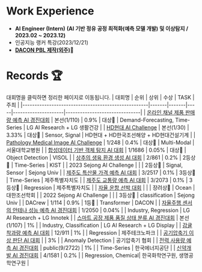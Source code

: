 # Work Experience 
- **AI Engineer (Intern)**
 **(AI 기반 정유 공정 최적화(예측 모델 개발) 및 이상탐지 / 2023.02 ~ 2023.12)**
- 인공지능 랭커 특강(2023/12/21)
- [**DACON PBL 제작(외주)**](https://dacon.io/edu/1011)🔗
  
# Records 🏆
대회명을 클릭하면 정리한 페이지로 이동됩니다.
| 대회명                                              | 순위    | 상위    | 수상 | TASK                 | 주최                           |
|----------------------------------------------------|-------|-------|-----|---------------------|-------------------------------|
| [온라인 채널 제품 판매량 예측 AI 경진대회](https://github.com/jjuhyeok/LG-Demand_Forecasting) | 본선(1/110) | 0.9%    | 대상🥇 | Demand-Forecasting, Time-Series         | LG AI Research + LG 생활건강  |
| [HD현대 AI Challenge](https://github.com/jjuhyeok/HD-AI_CHALLENGE_FINAL) | 본선(1/30) | 3.33% |  대상🥇 | Sensor, Signal          | HD현대 + HD한국조선해양 + HD현대건설기계 |
| [Pathology Medical Image AI Challenge](https://github.com/jjuhyeok/SNUH-Pathology_Medical_Image_AI_Challenge) | 1/248  | 0.4% | 대상🥇 | Multi-Modal         | 서울대학교병원                  |
| [합성데이터 기반 객체 탐지 AI 대회](https://github.com/jjuhyeok/Visol-Synthetic_Image_Object_Detection/tree/main) | 1/1686 | 0.05% | 대상🥇 | Object Detection    | VISOL                          |
| [상추의 생육 환경 생성 AI 대회](https://github.com/jjuhyeok/KIST_Lettuce-Growth-Environment-Prediction) | 2/861 | 0.2%    | 2등상🥈 | Time-Series         | KIST                           |
| 2023 Sejong AI Challenge |     |      | 2등상🥈 | Signal, Sensor         | Sejong Univ                           |
| [제주도 특산물 가격 예측 AI 대회](https://github.com/jjuhyeok/JEJU-Jeju_Island_specialty_price_forecasting) | 3/2517 | 0.1%  | 3등상🥉 | Time-Series         | 제주특별자치도                  |
| [제주도 교통량 예측 AI 대회](https://github.com/jjuhyeok/DACON_Jeju_Island_Traffic_Jam_Prediction) | 3/2073 | 0.1% | 3등상🥉 | Regression          | 제주특별자치도                  |
| [자율 운항 선박 대회](https://github.com/jjuhyeok/KABOAT-2022_Autonomous-ship-competition) |  |    | 장려상🥉 | Ocean          | 대한조선학회   |
| 2022 Sejong AI Challenge |     |      | 3등상🥉 | classification        | Sejong Univ                           |
| DACrew | 1/114 |   0.9% | 1등🥇 | Transformer          | DACON   |
| [자율주행 센서의 안테나 성능 예측 AI 경진대회](https://github.com/jjuhyeok/LG-AI_Radar) | 1/2050  | 0.04%    |  | Industry, Regression          | LG AI Research + LG Innotek   |
| [스마트 공장 제품 품질 상태 분류 AI 경진대회](https://github.com/jjuhyeok/LG-Smart_Factory_3) | 본선(1/107) | 1%  |      | Industry, Classification      | LG AI Research + LG Display   |
| [감귤 착과량 예측 AI 대회](https://github.com/jjuhyeok/DACON_Citrus) | 12/911 | 1%    |     | Regression          | 제주테크노파크                  |
| [공기압축기 이상 판단 AI 대회](https://github.com/jjuhyeok/Anomaly-Detection-of-Air-Compressor) |     | 3%    |     | Anomaly Detection   | 공기압축기 협회                 |
| [전력 사용량 예측 AI 경진대회](https://github.com/jjuhyeok/Electricity_Usage_Prediction) | public(9/2722) | 1%    |     | Time-Series         | 한국에너지공단                  |
| [신약개발 AI 경진대회](https://github.com/jjuhyeok) | 4/1581 | 0.2%  |     | Regression, Chemical| 한국화학연구원, 생명공학연구원   |

